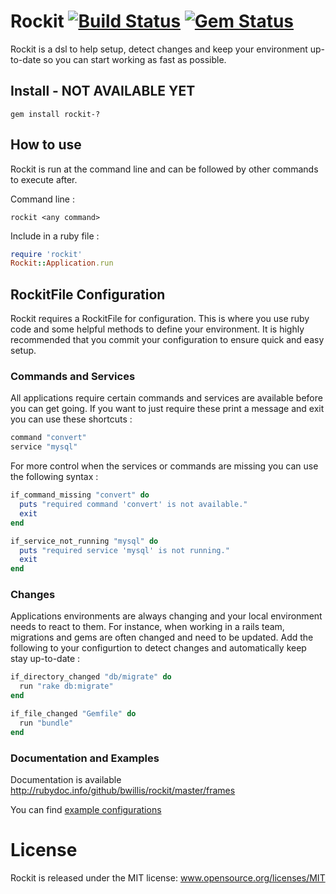 # Rockit [![Build Status](https://secure.travis-ci.org/bwillis/rockit.png?branch=master)](http://travis-ci.org/bwillis/rockit) [![Gem Status](https://gemnasium.com/bwillis/rockit.png?travis)](https://gemnasium.com/bwillis/rockit)

Rockit is a dsl to help setup, detect changes and keep your environment up-to-date so you can start working as fast as possible.

## Install - NOT AVAILABLE YET

```gem install rockit-?```

## How to use

Rockit is run at the command line and can be followed by other commands to execute after.

Command line :

```rockit <any command>```

Include in a ruby file :

```ruby
require 'rockit'
Rockit::Application.run
```

## RockitFile Configuration

Rockit requires a RockitFile for configuration. This is where you use ruby code and some helpful methods to define your environment. It is highly recommended that you commit your configuration to ensure quick and easy setup.

### Commands and Services

All applications require certain commands and services are available before you can get going. If you want to just require these print a message and exit you can use these shortcuts :

```ruby
command "convert"
service "mysql"
```

For more control when the services or commands are missing you can use the following syntax :

```ruby
if_command_missing "convert" do
  puts "required command 'convert' is not available."
  exit
end

if_service_not_running "mysql" do
  puts "required service 'mysql' is not running."
  exit
end
```

### Changes

Applications environments are always changing and your local environment needs to react to them. For instance, when working in a rails team, migrations and gems are often changed and need to be updated. Add the following to your configurtion to detect changes and automatically keep stay up-to-date :

```ruby
if_directory_changed "db/migrate" do
  run "rake db:migrate"
end

if_file_changed "Gemfile" do
  run "bundle"
end
```

### Documentation and Examples

Documentation is available http://rubydoc.info/github/bwillis/rockit/master/frames

You can find [example configurations](http://github.com/bwillis/rockit/blob/master/example/Rockitfile)

# License

Rockit is released under the MIT license: www.opensource.org/licenses/MIT